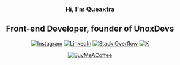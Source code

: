 <div align="center">
  
### Hi, I'm Queaxtra
## Front-end Developer, founder of UnoxDevs

[![Instagram](https://img.shields.io/badge/Instagram-%23E4405F.svg?style=flat-square&logo=Instagram&logoColor=white)](https://instagram.com/queaxtra) [![LinkedIn](https://img.shields.io/badge/LinkedIn-%230077B5.svg?logo=linkedin&style=flat-square&logoColor=white)](https://linkedin.com/in/queaxtra) [![Stack Overflow](https://img.shields.io/badge/-Stackoverflow-FE7A16?logo=stack-overflow&style=flat-square&logoColor=white)](https://stackoverflow.com/users/15940435) [![X](https://img.shields.io/badge/X-black.svg?logo=X&style=flat-square&logoColor=white)](https://x.com/queaxtra) 

[![BuyMeACoffee](https://img.shields.io/badge/Buy%20Me%20a%20Coffee-ffdd00?style=for-the-badge&logo=buy-me-a-coffee&logoColor=black)](https://buymeacoffee.com/queaxtra) 

</div>

